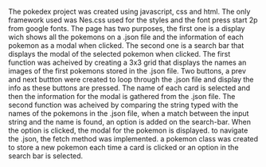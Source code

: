 The pokedex project was created using  javascript, css and html. The only framework used was Nes.css used for the styles and the font press start 2p from google fonts.
The page has two purposes, the first one is a display wich shows all the pokemons on a .json file and the information of each pokemon as a modal when clicked. The second one is a search bar that displays the modal of the selected pokemon when clicked.
The first function was acheived by creating a 3x3 grid that displays the names an images of the first pokemons stored in the .json file. Two buttons, a prev and next buttton were created to loop through the .json file and display the info as these buttons are pressed.
The name of each card is selected and then the information for the modal is gathered from the .json file.
The second function was acheived by comparing the string typed with the names of the pokemons in the .json file, when a match between the input string and the name is found, an option is added on the search-bar. When the option is clicked, the modal for the pokemon is displayed.
to navigate the .json, the fetch method was implemented.
a pokemon class was created to store a new pokemon each time a card is clicked or an option in the search bar is selected.

